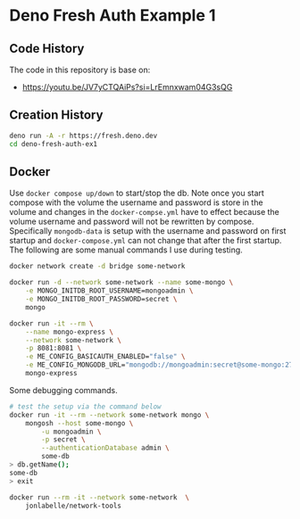 # Deno Fresh Auth Example 1

## Code History

The code in this repository is base on:

- https://youtu.be/JV7yCTQAiPs?si=LrEmnxwam04G3sQG

## Creation History

```bash
deno run -A -r https://fresh.deno.dev
cd deno-fresh-auth-ex1
```

## Docker

Use `docker compose up/down` to start/stop the db.
Note once you start compose with the volume the username and
password is store in the volume and changes in the
`docker-compse.yml` have to effect because the volume
username and password will not be rewritten by compose.
Specifically `mongodb-data` is setup with the username and
password on first startup and `docker-compose.yml` can not
change that after the first startup.
The following are some manual commands I use during testing.

```bash
docker network create -d bridge some-network

docker run -d --network some-network --name some-mongo \
	-e MONGO_INITDB_ROOT_USERNAME=mongoadmin \
	-e MONGO_INITDB_ROOT_PASSWORD=secret \
	mongo

docker run -it --rm \
    --name mongo-express \
    --network some-network \
    -p 8081:8081 \
    -e ME_CONFIG_BASICAUTH_ENABLED="false" \
    -e ME_CONFIG_MONGODB_URL="mongodb://mongoadmin:secret@some-mongo:27017" \
    mongo-express
```

Some debugging commands.

```bash
# test the setup via the command below
docker run -it --rm --network some-network mongo \
	mongosh --host some-mongo \
		-u mongoadmin \
		-p secret \
		--authenticationDatabase admin \
		some-db
> db.getName();
some-db
> exit

docker run --rm -it --network some-network  \
	jonlabelle/network-tools
```
